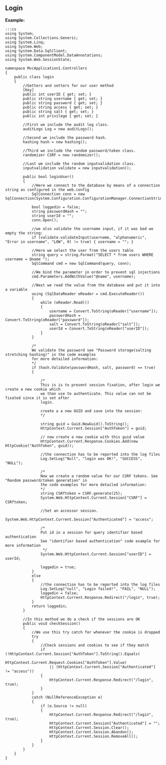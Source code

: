 Login
-------

**Example:**

	:::cs
	using System;
	using System.Collections.Generic;
	using System.Linq;
	using System.Web;
	using System.Data.SqlClient;
	using System.ComponentModel.DataAnnotations;
	using System.Web.SessionState;

	namespace MvcApplication1.Controllers
	{
		public class login
		{
			//Getters and setters for our user method
			[Key]
			public int userID { get; set; }
			public string username { get; set; }
			public string password { get; set; }
			public string access { get; set; }
			public string salt { get; set; }
			public int privilege { get; set; }

			//First we include the audit log class.
			auditLogs Log = new auditLogs();

			//Second we include the password hash.
			hashing hash = new hashing();

			//Third we include the random password/token class.
			randomizer CSRF = new randomizer();

			//Last we include the random inputvalidation class.
			inputvalidation validate = new inputvalidation();

			public bool loginUser()
			{
				//Here we connect to the database by means of a connection string as configured in the web.config
				SqlConnection conn = new SqlConnection(System.Configuration.ConfigurationManager.ConnectionStrings["users"].ConnectionString);

				bool loggedin = false;
            	string passwordHash = "";
            	string userId = "";
				conn.Open();

				//we also validate the username input, if it was bad we empty the string:
				if (validate.validateInput(username, "alphanumeric", "Error in username", "LOW", 0) != true) { username = ""; }

				//Here we select the user from the users table
				string query = string.Format("SELECT * from users WHERE username = @name ");
				SqlCommand cmd = new SqlCommand(query, conn);

				//We bind the parameter in order to prevent sql injections
				cmd.Parameters.AddWithValue("@name", username);

				//Next we read the value from the database and put it into a variable
				using (SqlDataReader oReader = cmd.ExecuteReader())
				{
					while (oReader.Read())
					{
						username = Convert.ToString(oReader["username"]);
						passwordHash = Convert.ToString(oReader["password"]);
						salt = Convert.ToString(oReader["salt"]);
						userId = Convert.ToString(oReader["userID"]);
					}
				}

				/*
				We validate the password see "Password storage(salting stretching hashing)" in the code examples
				for more detailed information:
				*/
				if (hash.Validate(passwordHash, salt, password) == true)
				{

					/*
					This is is to prevent session fixation, after login we create a new cookie which
					we than use to authenticate. This value can not be fixated since it is set after
					login.

					create a a new GUID and save into the session:
					*/

					string guid = Guid.NewGuid().ToString();
					HttpContext.Current.Session["AuthToken"] = guid;

					// now create a new cookie with this guid value
					HttpContext.Current.Response.Cookies.Add(new HttpCookie("AuthToken", guid));

					//the connection has to be reported into the log files
					Log.SetLog("Null", "login was OK!", "SUCCESS", "NULL");

					/*
					Now we create a random value for our CSRF tokens. See "Random password/token generation" in
					the code examples for more detailed information:
					*/
					string CSRftoken = CSRF.generate(25);
					System.Web.HttpContext.Current.Session["CSRF"] = CSRftoken;

					//Set an accessor session.
					System.Web.HttpContext.Current.Session["Authenticated"] = "access";

					/*
					Put id in a session for query identifier based authentication
					See "identifier based authentication" code example for more information
					 */
					System.Web.HttpContext.Current.Session["userID"] = userId;

					loggedin = true;
				}
				else
				{
					//the connection has to be reported into the log files
					Log.SetLog("null", "Login failed!", "FAIL", "NULL");
					loggedin = false;
					HttpContext.Current.Response.Redirect("/login", true);
				}
				return loggedin;
			}

			//In this method we do a check if the sessions are OK
			public void checkSession()
			{
				//We use this try catch for whenever the cookie is dropped
				try
				{   
					//Check sessions and cookies to see if they match
					if (!HttpContext.Current.Session["AuthToken"].ToString().Equals(
						HttpContext.Current.Request.Cookies["AuthToken"].Value)
						|| (HttpContext.Current.Session["Authenticated"] != "access"))
					{
						HttpContext.Current.Response.Redirect("/login", true);
					}
				}
				catch (NullReferenceException e)
				{
					if (e.Source != null)
					{   
						HttpContext.Current.Response.Redirect("/login", true);
						HttpContext.Current.Session["Authenticated"] = "";
						HttpContext.Current.Session.Clear();
						HttpContext.Current.Session.Abandon();
						HttpContext.Current.Session.RemoveAll();
					}
				}
			}
		}
	}
	
